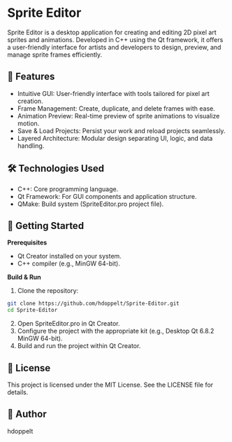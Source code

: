 # Sprite Editor

Sprite Editor is a desktop application for creating and editing 2D pixel art sprites and animations. 
Developed in C++ using the Qt framework, it offers a user-friendly interface for artists and developers to design, preview, and manage sprite frames efficiently.

## 🎨 Features
- Intuitive GUI: User-friendly interface with tools tailored for pixel art creation.
- Frame Management: Create, duplicate, and delete frames with ease.
- Animation Preview: Real-time preview of sprite animations to visualize motion.
- Save & Load Projects: Persist your work and reload projects seamlessly.
- Layered Architecture: Modular design separating UI, logic, and data handling.

## 🛠️ Technologies Used
- C++: Core programming language.
- Qt Framework: For GUI components and application structure.
- QMake: Build system (SpriteEditor.pro project file).

## 🚀 Getting Started
**Prerequisites**
- Qt Creator installed on your system.
- C++ compiler (e.g., MinGW 64-bit).

**Build & Run**
1. Clone the repository:
```bash
git clone https://github.com/hdoppelt/Sprite-Editor.git
cd Sprite-Editor
```
2. Open SpriteEditor.pro in Qt Creator.
3. Configure the project with the appropriate kit (e.g., Desktop Qt 6.8.2 MinGW 64-bit).
4. Build and run the project within Qt Creator.

## 📄 License
This project is licensed under the MIT License. See the LICENSE file for details.

## 👤 Author
hdoppelt
